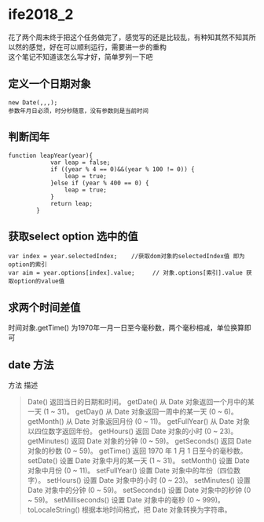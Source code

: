 # ife2018_2
花了两个周末终于把这个任务做完了，感觉写的还是比较乱，有种知其然不知其所以然的感觉，好在可以顺利运行，需要进一步的重构  
这个笔记不知道该怎么写才好，简单罗列一下吧 
## 定义一个日期对象
```
new Date(,,,);
参数年月日必须，时分秒随意，没有参数则是当前时间
```
## 判断闰年
```
function leapYear(year){
			var leap = false;
			if ((year % 4 == 0)&&(year % 100 != 0)) {
				leap = true;
			}else if (year % 400 == 0) {
				leap = true;
			}
			return leap;
		}
 ```
 ## 获取select option 选中的值
 ```
 var index = year.selectedIndex;    //获取dom对象的selectedIndex值 即为option的索引
 var aim = year.options[index].value;     // 对象.options[索引].value 获取option的value值
 ```
 ## 求两个时间差值
 时间对象.getTime() 为1970年一月一日至今毫秒数，两个毫秒相减，单位换算即可
 
 ## date 方法
 方法	描述
> Date()	返回当日的日期和时间。
> getDate()	从 Date 对象返回一个月中的某一天 (1 ~ 31)。
> getDay()	从 Date 对象返回一周中的某一天 (0 ~ 6)。
> getMonth()	从 Date 对象返回月份 (0 ~ 11)。
> getFullYear()	从 Date 对象以四位数字返回年份。
> getHours()	返回 Date 对象的小时 (0 ~ 23)。
> getMinutes()	返回 Date 对象的分钟 (0 ~ 59)。
> getSeconds()	返回 Date 对象的秒数 (0 ~ 59)。
> getTime()	返回 1970 年 1 月 1 日至今的毫秒数。
> setDate()	设置 Date 对象中月的某一天 (1 ~ 31)。
> setMonth()	设置 Date 对象中月份 (0 ~ 11)。
> setFullYear()	设置 Date 对象中的年份（四位数字）。
> setHours()	设置 Date 对象中的小时 (0 ~ 23)。
> setMinutes()	设置 Date 对象中的分钟 (0 ~ 59)。
> setSeconds()	设置 Date 对象中的秒钟 (0 ~ 59)。
> setMilliseconds()	设置 Date 对象中的毫秒 (0 ~ 999)。
> toLocaleString()	根据本地时间格式，把 Date 对象转换为字符串。

